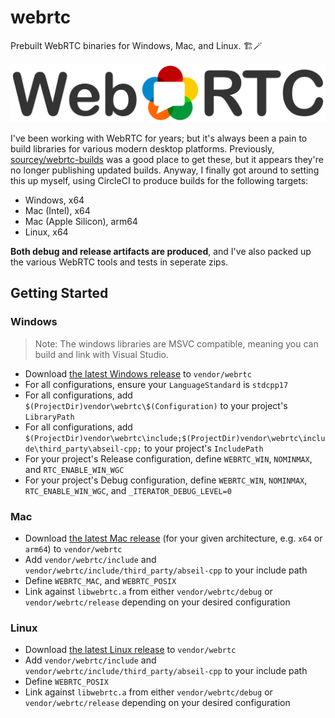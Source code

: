 # webrtc

Prebuilt WebRTC binaries for Windows, Mac, and Linux. 🏗️🪄

![WebRTC Logo](./.github/assets/webrtc_logo.png)

I've been working with WebRTC for years; but it's always been a pain to build libraries for various modern desktop platforms.
Previously, [sourcey/webrtc-builds](https://github.com/sourcey/webrtc-builds) was a good place to get these, but it appears they're no longer publishing updated builds.
Anyway, I finally got around to setting this up myself, using CircleCI to produce builds for the following targets:

- Windows, x64
- Mac (Intel), x64
- Mac (Apple Silicon), arm64
- Linux, x64

__Both debug and release artifacts are produced__, and I've also packed up the various WebRTC tools and tests in seperate zips. 

## Getting Started

### Windows

> Note: The windows libraries are MSVC compatible, meaning you can build and link with Visual Studio.

- Download [the latest Windows release](https://github.com/bengreenier/webrtc/releases/latest) to `vendor/webrtc`
- For all configurations, ensure your `LanguageStandard` is `stdcpp17`
- For all configurations, add `$(ProjectDir)vendor\webrtc\$(Configuration)` to your project's `LibraryPath`
- For all configurations, add `$(ProjectDir)vendor\webrtc\include;$(ProjectDir)vendor\webrtc\include\third_party\abseil-cpp;` to your project's `IncludePath`
- For your project's Release configuration, define `WEBRTC_WIN`, `NOMINMAX`, and `RTC_ENABLE_WIN_WGC`
- For your project's Debug configuration, define `WEBRTC_WIN`, `NOMINMAX`, `RTC_ENABLE_WIN_WGC`, and `_ITERATOR_DEBUG_LEVEL=0`

### Mac

- Download [the latest Mac release](https://github.com/bengreenier/webrtc/releases/latest) (for your given architecture, e.g. `x64` or `arm64`) to `vendor/webrtc` 
- Add `vendor/webrtc/include` and `vendor/webrtc/include/third_party/abseil-cpp` to your include path
- Define `WEBRTC_MAC`, and `WEBRTC_POSIX`
- Link against `libwebrtc.a` from either `vendor/webrtc/debug` or `vendor/webrtc/release` depending on your desired configuration

### Linux

- Download [the latest Linux release](https://github.com/bengreenier/webrtc/releases/latest) to `vendor/webrtc` 
- Add `vendor/webrtc/include` and `vendor/webrtc/include/third_party/abseil-cpp` to your include path
- Define `WEBRTC_POSIX`
- Link against `libwebrtc.a` from either `vendor/webrtc/debug` or `vendor/webrtc/release` depending on your desired configuration

